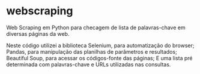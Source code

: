 # webscraping
Web Scraping em Python para checagem de lista de palavras-chave em diversas páginas da web.

Neste código utilizei a biblioteca Selenium, para automatização do browser;
Pandas, para manipulação das planilhas de parâmetros e resultados;
Beautiful Soup, para acessar os códigos-fonte das páginas;
E uma lista pré determinada com palavras-chave e URLs utilizadas nas consultas.

